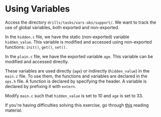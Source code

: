 # Using Variables

Access the directory `drills/tasks/vars-obs/support/`.
We want to track the use of global variables, both exported and non-exported.

In the `hidden.c` file, we have the static (non-exported) variable `hidden_value`.
This variable is modified and accessed using non-exported functions: `init()`, `get()`, `set()`.

In the `plain.c` file, we have the exported variable `age`.
This variable can be modified and accessed directly.

These variables are used directly (`age`) or indirectly (`hidden_value`) in the `main.c` file.
To use them, the functions and variables are declared in the `ops.h` file.
A function is declared by specifying the header.
A variable is declared by prefixing it with `extern`.

Modify `main.c` such that `hidden_value` is set to 10 and `age` is set to 33.

If you're having difficulties solving this exercise, go through [this](../../../reading/linking.md) reading material.
